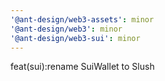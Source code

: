 ```yaml
---
'@ant-design/web3-assets': minor
'@ant-design/web3': minor
'@ant-design/web3-sui': minor
---
```


feat(sui):rename SuiWallet to Slush
